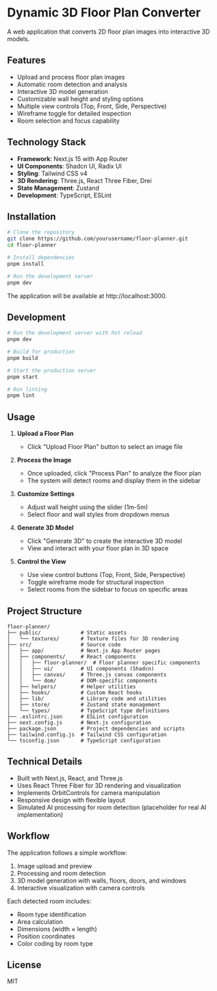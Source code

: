 # Dynamic 3D Floor Plan Converter

A web application that converts 2D floor plan images into interactive 3D models.

## Features

- Upload and process floor plan images
- Automatic room detection and analysis
- Interactive 3D model generation
- Customizable wall height and styling options
- Multiple view controls (Top, Front, Side, Perspective)
- Wireframe toggle for detailed inspection
- Room selection and focus capability

## Technology Stack

- **Framework**: Next.js 15 with App Router
- **UI Components**: Shadcn UI, Radix UI
- **Styling**: Tailwind CSS v4
- **3D Rendering**: Three.js, React Three Fiber, Drei
- **State Management**: Zustand
- **Development**: TypeScript, ESLint

## Installation

```bash
# Clone the repository
git clone https://github.com/yourusername/floor-planner.git
cd floor-planner

# Install dependencies
pnpm install

# Run the development server
pnpm dev
```

The application will be available at http://localhost:3000.

## Development

```bash
# Run the development server with hot reload
pnpm dev

# Build for production
pnpm build

# Start the production server
pnpm start

# Run linting
pnpm lint
```

## Usage

1. **Upload a Floor Plan**
   - Click "Upload Floor Plan" button to select an image file

2. **Process the Image**
   - Once uploaded, click "Process Plan" to analyze the floor plan
   - The system will detect rooms and display them in the sidebar

3. **Customize Settings**
   - Adjust wall height using the slider (1m-5m)
   - Select floor and wall styles from dropdown menus

4. **Generate 3D Model**
   - Click "Generate 3D" to create the interactive 3D model
   - View and interact with your floor plan in 3D space

5. **Control the View**
   - Use view control buttons (Top, Front, Side, Perspective)
   - Toggle wireframe mode for structural inspection
   - Select rooms from the sidebar to focus on specific areas

## Project Structure

```
floor-planner/
├── public/             # Static assets
│   └── textures/       # Texture files for 3D rendering
├── src/                # Source code
│   ├── app/            # Next.js App Router pages
│   ├── components/     # React components
│   │   ├── floor-planner/  # Floor planner specific components
│   │   ├── ui/         # UI components (Shadcn)
│   │   ├── canvas/     # Three.js canvas components
│   │   └── dom/        # DOM-specific components
│   ├── helpers/        # Helper utilities
│   ├── hooks/          # Custom React hooks
│   ├── lib/            # Library code and utilities
│   ├── store/          # Zustand state management
│   └── types/          # TypeScript type definitions
├── .eslintrc.json      # ESLint configuration
├── next.config.js      # Next.js configuration
├── package.json        # Project dependencies and scripts
├── tailwind.config.js  # Tailwind CSS configuration
└── tsconfig.json       # TypeScript configuration
```

## Technical Details

- Built with Next.js, React, and Three.js
- Uses React Three Fiber for 3D rendering and visualization
- Implements OrbitControls for camera manipulation
- Responsive design with flexible layout
- Simulated AI processing for room detection (placeholder for real AI implementation)

## Workflow

The application follows a simple workflow:
1. Image upload and preview
2. Processing and room detection
3. 3D model generation with walls, floors, doors, and windows
4. Interactive visualization with camera controls

Each detected room includes:
- Room type identification
- Area calculation
- Dimensions (width × length)
- Position coordinates
- Color coding by room type

## License

MIT
